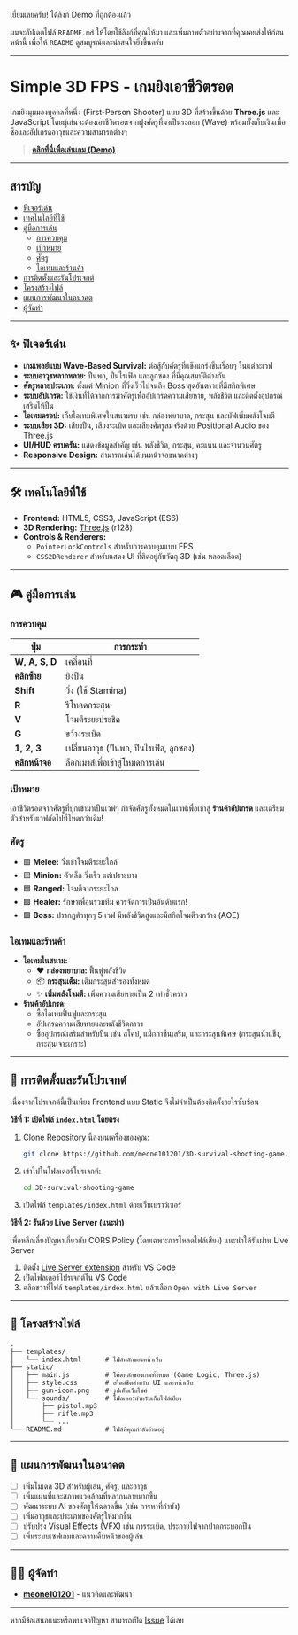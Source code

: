 เยี่ยมเลยครับ! ได้ลิงก์ Demo ที่ถูกต้องแล้ว

ผมจะอัปเดตไฟล์ `README.md` ให้โดยใช้ลิงก์ที่คุณให้มา และเพิ่มภาพตัวอย่างจากที่คุณเคยส่งให้ก่อนหน้านี้ เพื่อให้ `README` ดูสมบูรณ์และน่าสนใจยิ่งขึ้นครับ

---

# Simple 3D FPS - เกมยิงเอาชีวิตรอด

เกมยิงมุมมองบุคคลที่หนึ่ง (First-Person Shooter) แบบ 3D ที่สร้างขึ้นด้วย **Three.js** และ JavaScript โดยผู้เล่นจะต้องเอาชีวิตรอดจากฝูงศัตรูที่มาเป็นระลอก (Wave) พร้อมทั้งเก็บเงินเพื่อซื้อและอัปเกรดอาวุธและความสามารถต่างๆ



> [**คลิกที่นี่เพื่อเล่นเกม (Demo)**](https://meone101201.github.io/3D-survival-shooting-game/templates/index.html)

---

## สารบัญ

- [ฟีเจอร์เด่น](#ฟ-เจอร-เด-น)
- [เทคโนโลยีที่ใช้](#เทคโนโลย-ท-ใช)
- [คู่มือการเล่น](#ค-ม-อการเล-น)
  - [การควบคุม](#การควบค-ม)
  - [เป้าหมาย](#เป-าหมาย)
  - [ศัตรู](#ศ-ตร)
  - [ไอเทมและร้านค้า](#ไอเทมและร-านค-า)
- [การติดตั้งและรันโปรเจกต์](#การต-ดต-งและร-นโปรเจกต)
- [โครงสร้างไฟล์](#โครงสร-างไฟล)
- [แผนการพัฒนาในอนาคต](#แผนการพ-ฒนาในอนาคต)
- [ผู้จัดทำ](#ผ-จ-ดทำ)

---

## ✨ ฟีเจอร์เด่น

*   **เกมเพลย์แบบ Wave-Based Survival:** ต่อสู้กับศัตรูที่แข็งแกร่งขึ้นเรื่อยๆ ในแต่ละเวฟ
*   **ระบบอาวุธหลากหลาย:** ปืนพก, ปืนไรเฟิล และลูกซอง ที่มีคุณสมบัติต่างกัน
*   **ศัตรูหลายประเภท:** ตั้งแต่ Minion ที่วิ่งเร็วไปจนถึง Boss สุดอันตรายที่มีสกิลพิเศษ
*   **ระบบอัปเกรด:** ใช้เงินที่ได้จากการฆ่าศัตรูเพื่ออัปเกรดความเสียหาย, พลังชีวิต และติดตั้งอุปกรณ์เสริมให้ปืน
*   **ไอเทมดรอป:** เก็บไอเทมพิเศษในสนามรบ เช่น กล่องพยาบาล, กระสุน และบัฟเพิ่มพลังโจมตี
*   **ระบบเสียง 3D:** เสียงปืน, เสียงระเบิด และเสียงศัตรูสมจริงด้วย Positional Audio ของ Three.js
*   **UI/HUD ครบครัน:** แสดงข้อมูลสำคัญ เช่น พลังชีวิต, กระสุน, คะแนน และจำนวนศัตรู
*   **Responsive Design:** สามารถเล่นได้บนหน้าจอขนาดต่างๆ

---

## 🛠️ เทคโนโลยีที่ใช้

*   **Frontend:** HTML5, CSS3, JavaScript (ES6)
*   **3D Rendering:** [Three.js](https://threejs.org/) (r128)
*   **Controls & Renderers:**
    *   `PointerLockControls` สำหรับการควบคุมแบบ FPS
    *   `CSS2DRenderer` สำหรับแสดง UI ที่ติดอยู่กับวัตถุ 3D (เช่น หลอดเลือด)

---

## 🎮 คู่มือการเล่น

### การควบคุม

| ปุ่ม                    | การกระทำ                                     |
| ---------------------- | -------------------------------------------- |
| **W, A, S, D**         | เคลื่อนที่                                   |
| **คลิกซ้าย**           | ยิงปืน                                       |
| **Shift**              | วิ่ง (ใช้ Stamina)                           |
| **R**                  | รีโหลดกระสุน                                 |
| **V**                  | โจมตีระยะประชิด                              |
| **G**                  | ขว้างระเบิด                                  |
| **1, 2, 3**            | เปลี่ยนอาวุธ (ปืนพก, ปืนไรเฟิล, ลูกซอง)      |
| **คลิกหน้าจอ**        | ล็อกเมาส์เพื่อเข้าสู่โหมดการเล่น              |

### เป้าหมาย

เอาชีวิตรอดจากศัตรูที่บุกเข้ามาเป็นเวฟๆ กำจัดศัตรูทั้งหมดในเวฟเพื่อเข้าสู่ **ร้านค้าอัปเกรด** และเตรียมตัวสำหรับเวฟถัดไปที่โหดกว่าเดิม!

### ศัตรู

*   🟥 **Melee:** วิ่งเข้าโจมตีระยะใกล้
*   🟨 **Minion:** ตัวเล็ก วิ่งเร็ว แต่เปราะบาง
*   🟦 **Ranged:** โจมตีจากระยะไกล
*   🟩 **Healer:** รักษาเพื่อนร่วมทีม ควรจัดการเป็นอันดับแรก!
*   🟪 **Boss:** ปรากฏตัวทุกๆ 5 เวฟ มีพลังชีวิตสูงและมีสกิลโจมตีวงกว้าง (AOE)

### ไอเทมและร้านค้า

*   **ไอเทมในสนาม:**
    *   ❤️ **กล่องพยาบาล:** ฟื้นฟูพลังชีวิต
    *   📦 **กระสุนเต็ม:** เติมกระสุนสำรองทั้งหมด
    *   ✨ **เพิ่มพลังโจมตี:** เพิ่มความเสียหายเป็น 2 เท่าชั่วคราว
*   **ร้านค้าอัปเกรด:**
    *   ซื้อไอเทมฟื้นฟูและกระสุน
    *   อัปเกรดความเสียหายและพลังชีวิตถาวร
    *   ซื้ออุปกรณ์เสริมสำหรับปืน เช่น สโคป, แม็กกาซีนเสริม, และกระสุนพิเศษ (กระสุนน้ำแข็ง, กระสุนเจาะเกราะ)

---

## 🚀 การติดตั้งและรันโปรเจกต์

เนื่องจากโปรเจกต์นี้เป็นเพียง Frontend แบบ Static จึงไม่จำเป็นต้องติดตั้งอะไรซับซ้อน

**วิธีที่ 1: เปิดไฟล์ `index.html` โดยตรง**

1.  Clone Repository นี้ลงบนเครื่องของคุณ:
    ```bash
    git clone https://github.com/meone101201/3D-survival-shooting-game.git
    ```
2.  เข้าไปในโฟลเดอร์โปรเจกต์:
    ```bash
    cd 3D-survival-shooting-game
    ```
3.  เปิดไฟล์ `templates/index.html` ด้วยเว็บเบราว์เซอร์

**วิธีที่ 2: รันด้วย Live Server (แนะนำ)**

เพื่อหลีกเลี่ยงปัญหาเกี่ยวกับ CORS Policy (โดยเฉพาะการโหลดไฟล์เสียง) แนะนำให้รันผ่าน Live Server

1.  ติดตั้ง [Live Server extension](https://marketplace.visualstudio.com/items?itemName=ritwickdey.LiveServer) สำหรับ VS Code
2.  เปิดโฟลเดอร์โปรเจกต์ใน VS Code
3.  คลิกขวาที่ไฟล์ `templates/index.html` แล้วเลือก `Open with Live Server`

---

## 📁 โครงสร้างไฟล์

```
.
├── templates/
│   └── index.html      # ไฟล์หลักของหน้าเว็บ
├── static/
│   ├── main.js         # โค้ดหลักของเกมทั้งหมด (Game Logic, Three.js)
│   ├── style.css       # สไตล์ชีตสำหรับ UI และหน้าเว็บ
│   ├── gun-icon.png    # รูปเท็บเว็บไซค์  
│   └── sounds/         # โฟลเดอร์สำหรับเก็บไฟล์เสียง
│       ├── pistol.mp3
│       ├── rifle.mp3
│       └── ...    
└── README.md           # ไฟล์ที่คุณกำลังอ่านอยู่
```

---

## 🎯 แผนการพัฒนาในอนาคต

- [ ] เพิ่มโมเดล 3D สำหรับผู้เล่น, ศัตรู, และอาวุธ
- [ ] เพิ่มแผนที่และสภาพแวดล้อมที่หลากหลายมากขึ้น
- [ ] พัฒนาระบบ AI ของศัตรูให้ฉลาดขึ้น (เช่น การหาที่กำบัง)
- [ ] เพิ่มอาวุธและประเภทของศัตรูให้มากขึ้น
- [ ] ปรับปรุง Visual Effects (VFX) เช่น การระเบิด, ประกายไฟจากปากกระบอกปืน
- [ ] เพิ่มระบบเซฟเกมและความคืบหน้าของผู้เล่น

---

## 🧑‍💻 ผู้จัดทำ

*   **[meone101201](https://github.com/meone101201)** - แนวคิดและพัฒนา

---

หากมีข้อเสนอแนะหรือพบเจอปัญหา สามารถเปิด [Issue](https://github.com/meone101201/3D-survival-shooting-game/issues) ได้เลย
